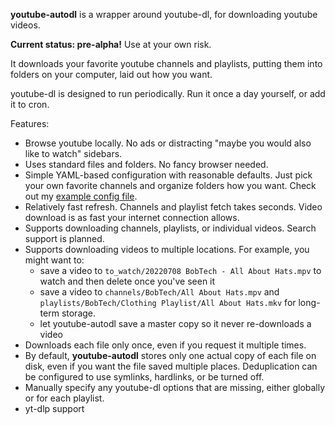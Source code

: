 **youtube-autodl** is a wrapper around youtube-dl, for downloading youtube videos.

**Current status: pre-alpha!** Use at your own risk.

It downloads your favorite youtube channels and playlists, putting them into folders on your computer, laid out how you want.

youtube-dl is designed to run periodically. Run it once a day yourself, or add it to cron.

Features:
- Browse youtube locally. No ads or distracting "maybe you would also like to watch" sidebars.
- Uses standard files and folders. No fancy browser needed.
- Simple YAML-based configuration with reasonable defaults. Just pick your own favorite channels and organize folders how you want. Check out my [example config file](https://github.com/za3k/youtube-autodl/blob/master/config.yaml).
- Relatively fast refresh. Channels and playlist fetch takes seconds. Video download is as fast your internet connection allows.
- Supports downloading channels, playlists, or individual videos. Search support is planned.
- Supports downloading videos to multiple locations. For example, you might want to:
    - save a video to `to_watch/20220708 BobTech - All About Hats.mpv` to watch and then delete once you've seen it
    - save a video to `channels/BobTech/All About Hats.mpv` and `playlists/BobTech/Clothing Playlist/All About Hats.mkv` for long-term storage.
    - let youtube-autodl save a master copy so it never re-downloads a video
- Downloads each file only once, even if you request it multiple times.
- By default, **youtube-autodl** stores only one actual copy of each file on disk, even if you want the file saved multiple places. Deduplication can be configured to use symlinks, hardlinks, or be turned off.
- Manually specify any youtube-dl options that are missing, either globally or for each playlist.
- yt-dlp support
